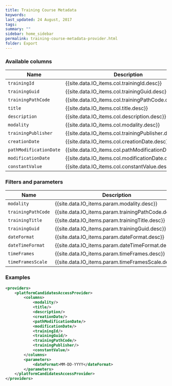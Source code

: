 ```yaml
---
title: Training Course Metadata
keywords:
last_updated: 24 August, 2017
tags: 
summary: ""
sidebar: home_sidebar
permalink: training-course-metadata-provider.html
folder: Export
---
```


### Available columns

Name | Description
---|---
`trainingId` | {{site.data.IO_items.col.trainingId.desc}}
`trainingGuid` | {{site.data.IO_items.col.trainingGuid.desc}}
`trainingPathCode` | {{site.data.IO_items.col.trainingPathCode.desc}}
`title` | {{site.data.IO_items.col.title.desc}}
`description` | {{site.data.IO_items.col.description.desc}}
`modality` | {{site.data.IO_items.col.modality.desc}}
`trainingPublisher` | {{site.data.IO_items.col.trainingPublisher.desc}}
`creationDate` | {{site.data.IO_items.col.creationDate.desc}}
`pathModificationDate` | {{site.data.IO_items.col.pathModificationDate.desc}}
`modificationDate` | {{site.data.IO_items.col.modificationDate.desc}}
`constantValue` | {{site.data.IO_items.col.constantValue.desc}}


### Filters and parameters

Name | Description
---|---
`modality` | {{site.data.IO_items.param.modality.desc}}
`trainingPathCode` | {{site.data.IO_items.param.trainingPathCode.desc}}
`trainingTitle` | {{site.data.IO_items.param.trainingTitle.desc}}
`trainingGuid` | {{site.data.IO_items.param.trainingGuid.desc}}
`dateFormat` | {{site.data.IO_items.param.dateFormat.desc}}
`dateTimeFormat` | {{site.data.IO_items.param.dateTimeFormat.desc}}
`timeFrames` | {{site.data.IO_items.param.timeFrames.desc}}
`timeFramesScale` | {{site.data.IO_items.param.timeFramesScale.desc}}

### Examples
```xml
<providers>
    <platformCandidatesAccessProvider>
        <columns>
            <modality/>
            <title/>
            <description/>
            <creationDate/>
            <pathModificationDate/>
            <modificationDate/>
            <trainingId/>
            <trainingGuid/>
            <trainingPathCode/>
            <trainingPublisher/>
            <constantValue/>
        </columns>
        <parameters>
            <dateFormat>MM-DD-YYYY</dateFormat>
        </parameters>
    </platformCandidatesAccessProvider>
</providers>
```